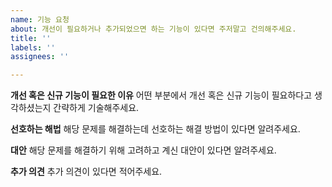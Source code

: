 ```yaml
---
name: 기능 요청
about: 개선이 필요하거나 추가되었으면 하는 기능이 있다면 주저말고 건의해주세요.
title: ''
labels: ''
assignees: ''

---
```


**개선 혹은 신규 기능이 필요한 이유**
어떤 부분에서 개선 혹은 신규 기능이 필요하다고 생각하셨는지 간략하게 기술해주세요.

**선호하는 해법**
해당 문제를 해결하는데 선호하는 해결 방법이 있다면 알려주세요.

**대안**
해당 문제를 해결하기 위해 고려하고 계신 대안이 있다면 알려주세요.

**추가 의견**
추가 의견이 있다면 적어주세요.
